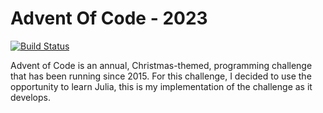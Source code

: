 # Advent Of Code - 2023

[![Build Status](https://github.com/JoaoAreias/AdventOfCode2023.jl/actions/workflows/CI.yml/badge.svg?branch=main)](https://github.com/JoaoAreias/AdventOfCode2023.jl/actions/workflows/CI.yml?query=branch%3Amain)

Advent of Code is an annual, Christmas-themed, programming challenge that has been running since 2015. For this challenge, I decided to use the opportunity to learn Julia, this is my implementation of the challenge as it develops.

